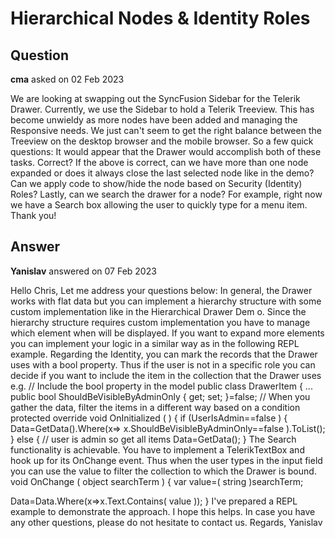# Hierarchical Nodes & Identity Roles

## Question

**cma** asked on 02 Feb 2023

We are looking at swapping out the SyncFusion Sidebar for the Telerik Drawer. Currently, we use the Sidebar to hold a Telerik Treeview. This has become unwieldy as more nodes have been added and managing the Responsive needs. We just can't seem to get the right balance between the Treeview on the desktop browser and the mobile browser. So a few quick questions: It would appear that the Drawer would accomplish both of these tasks. Correct? If the above is correct, can we have more than one node expanded or does it always close the last selected node like in the demo? Can we apply code to show/hide the node based on Security (Identity) Roles? Lastly, can we search the drawer for a node? For example, right now we have a Search box allowing the user to quickly type for a menu item. Thank you!

## Answer

**Yanislav** answered on 07 Feb 2023

Hello Chris, Let me address your questions below: In general, the Drawer works with flat data but you can implement a hierarchy structure with some custom implementation like in the Hierarchical Drawer Dem o. Since the hierarchy structure requires custom implementation you have to manage which element when will be displayed. If you want to expand more elements you can implement your logic in a similar way as in the following REPL example. Regarding the Identity, you can mark the records that the Drawer uses with a bool property. Thus if the user is not in a specific role you can decide if you want to include the item in the collection that the Drawer uses e.g. // Include the bool property in the model public class DrawerItem {
... public bool ShouldBeVisibleByAdminOnly { get; set; }=false; // When you gather the data, filter the items in a different way based on a condition protected override void OnInitialized ( ) { if (UserIsAdmin==false )
{
Data=GetData().Where(x=> x.ShouldBeVisibleByAdminOnly==false ).ToList();
} else { // user is admin so get all items Data=GetData();
} The Search functionality is achievable. You have to implement a TelerikTextBox and hook up for its OnChange event. Thus when the user types in the input field you can use the value to filter the collection to which the Drawer is bound. void OnChange ( object searchTerm ) { var value=( string )searchTerm;

Data=Data.Where(x=>x.Text.Contains( value ));
} I've prepared a REPL example to demonstrate the approach. I hope this helps. In case you have any other questions, please do not hesitate to contact us. Regards, Yanislav
